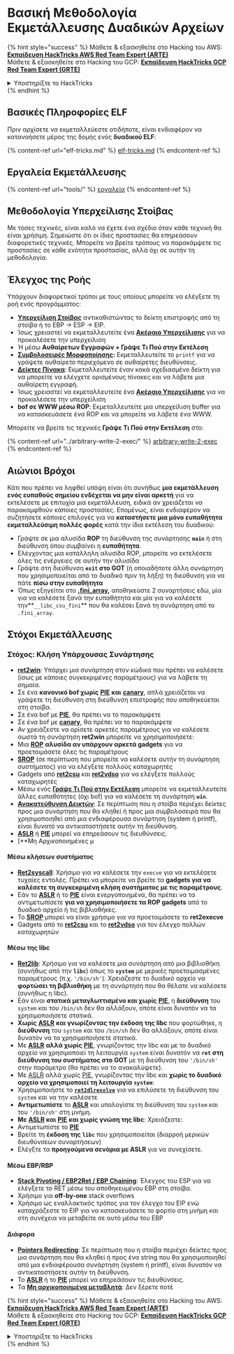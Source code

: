 # Βασική Μεθοδολογία Εκμετάλλευσης Δυαδικών Αρχείων

{% hint style="success" %}
Μάθετε & εξασκηθείτε στο Hacking του AWS:<img src="/.gitbook/assets/arte.png" alt="" data-size="line">[**Εκπαίδευση HackTricks AWS Red Team Expert (ARTE)**](https://training.hacktricks.xyz/courses/arte)<img src="/.gitbook/assets/arte.png" alt="" data-size="line">\
Μάθετε & εξασκηθείτε στο Hacking του GCP: <img src="/.gitbook/assets/grte.png" alt="" data-size="line">[**Εκπαίδευση HackTricks GCP Red Team Expert (GRTE)**<img src="/.gitbook/assets/grte.png" alt="" data-size="line">](https://training.hacktricks.xyz/courses/grte)

<details>

<summary>Υποστηρίξτε το HackTricks</summary>

* Ελέγξτε τα [**σχέδια συνδρομής**](https://github.com/sponsors/carlospolop)!
* **Εγγραφείτε** στην 💬 [**ομάδα Discord**](https://discord.gg/hRep4RUj7f) ή στην [**ομάδα telegram**](https://t.me/peass) ή **ακολουθήστε** μας στο **Twitter** 🐦 [**@hacktricks\_live**](https://twitter.com/hacktricks\_live)**.**
* **Κοινοποιήστε κόλπα χάκερ υποβάλλοντας PRs στα** [**HackTricks**](https://github.com/carlospolop/hacktricks) και [**HackTricks Cloud**](https://github.com/carlospolop/hacktricks-cloud) αποθετήρια στο GitHub.

</details>
{% endhint %}

## Βασικές Πληροφορίες ELF

Πριν αρχίσετε να εκμεταλλεύεστε οτιδήποτε, είναι ενδιαφέρον να κατανοήσετε μέρος της δομής ενός **δυαδικού ELF**:

{% content-ref url="elf-tricks.md" %}
[elf-tricks.md](elf-tricks.md)
{% endcontent-ref %}

## Εργαλεία Εκμετάλλευσης

{% content-ref url="tools/" %}
[εργαλεία](tools/)
{% endcontent-ref %}

## Μεθοδολογία Υπερχείλισης Στοίβας

Με τόσες τεχνικές, είναι καλό να έχετε ένα σχέδιο όταν κάθε τεχνική θα είναι χρήσιμη. Σημειώστε ότι οι ίδιες προστασίες θα επηρεάσουν διαφορετικές τεχνικές. Μπορείτε να βρείτε τρόπους να παρακάμψετε τις προστασίες σε κάθε ενότητα προστασίας, αλλά όχι σε αυτήν τη μεθοδολογία.

## Έλεγχος της Ροής

Υπάρχουν διαφορετικοί τρόποι με τους οποίους μπορείτε να ελέγξετε τη ροή ενός προγράμματος:

* [**Υπερχείλιση Στοίβας**](../stack-overflow/) αντικαθιστώντας το δείκτη επιστροφής από τη στοίβα ή το EBP -> ESP -> EIP.
* Ίσως χρειαστεί να εκμεταλλευτείτε ένα [**Ακέραιο Υπερχείλισης**](../integer-overflow.md) για να προκαλέσετε την υπερχείλιση
* Ή μέσω **Αυθαίρετων Εγγραφών + Γράψε Τι Πού στην Εκτέλεση**
* [**Συμβολοσειρές Μορφοποίησης**](../format-strings/)**:** Εκμεταλλευτείτε το `printf` για να γράψετε αυθαίρετο περιεχόμενο σε αυθαίρετες διευθύνσεις.
* [**Δείκτες Πίνακα**](../array-indexing.md): Εκμεταλλευτείτε έναν κακά σχεδιασμένο δείκτη για να μπορείτε να ελέγχετε ορισμένους πίνακες και να λάβετε μια αυθαίρετη εγγραφή.
* Ίσως χρειαστεί να εκμεταλλευτείτε ένα [**Ακέραιο Υπερχείλισης**](../integer-overflow.md) για να προκαλέσετε την υπερχείλιση
* **bof σε WWW μέσω ROP**: Εκμεταλλευτείτε μια υπερχείλιση buffer για να κατασκευάσετε ένα ROP και να μπορείτε να λάβετε ένα WWW.

Μπορείτε να βρείτε τις τεχνικές **Γράψε Τι Πού στην Εκτέλεση** στο:

{% content-ref url="../arbitrary-write-2-exec/" %}
[arbitrary-write-2-exec](../arbitrary-write-2-exec/)
{% endcontent-ref %}

## Αιώνιοι Βρόχοι

Κάτι που πρέπει να ληφθεί υπόψη είναι ότι συνήθως **μια εκμετάλλευση ενός ευπαθούς σημείου ενδέχεται να μην είναι αρκετή** για να εκτελέσετε με επιτυχία μια εκμετάλλευση, ειδικά αν χρειάζεται να παρακαμφθούν κάποιες προστασίες. Επομένως, είναι ενδιαφέρον να συζητήσετε κάποιες επιλογές για να **καταστήσετε μια μόνο ευπαθήτητα εκμεταλλεύσιμη πολλές φορές** κατά την ίδια εκτέλεση του δυαδικού:

* Γράψτε σε μια αλυσίδα **ROP** τη διεύθυνση της συνάρτησης **`main`** ή στη διεύθυνση όπου συμβαίνει η **ευπαθήτητα**.
* Ελέγχοντας μια κατάλληλη αλυσίδα ROP, μπορείτε να εκτελέσετε όλες τις ενέργειες σε αυτήν την αλυσίδα
* Γράψτε στη διεύθυνση **`exit` στο GOT** (ή οποιαδήποτε άλλη συνάρτηση που χρησιμοποιείται από το δυαδικό πριν τη λήξη) τη διεύθυνση για να πάτε **πίσω στην ευπαθήτητα**
* Όπως εξηγείται στο [**.fini\_array**](../arbitrary-write-2-exec/www2exec-.dtors-and-.fini\_array.md#eternal-loop)**,** αποθηκεύστε 2 συναρτήσεις εδώ, μία για να καλέσετε ξανά την ευπαθήτητα και μία για να καλέσετε την**`__libc_csu_fini`** που θα καλέσει ξανά τη συνάρτηση από το `.fini_array`.

## Στόχοι Εκμετάλλευσης

### Στόχος: Κλήση Υπάρχουσας Συνάρτησης

* [**ret2win**](./#ret2win): Υπάρχει μια συνάρτηση στον κώδικα που πρέπει να καλέσετε (ίσως με κάποιες συγκεκριμένες παραμέτρους) για να λάβετε τη σημαία.
* Σε ένα **κανονικό bof χωρίς** [**PIE**](../common-binary-protections-and-bypasses/pie/) **και** [**canary**](../common-binary-protections-and-bypasses/stack-canaries/), απλά χρειάζεται να γράψετε τη διεύθυνση στη διεύθυνση επιστροφής που αποθηκεύεται στη στοίβα.
* Σε ένα bof με [**PIE**](../common-binary-protections-and-bypasses/pie/), θα πρέπει να το παρακάμψετε
* Σε ένα bof με [**canary**](../common-binary-protections-and-bypasses/stack-canaries/), θα πρέπει να το παρακάμψετε
* Αν χρειάζεστε να ορίσετε αρκετές παραμέτρους για να καλέσετε σωστά τη συνάρτηση **ret2win** μπορείτε να χρησιμοποιήσετε:
* Μια [**ROP**](./#rop-and-ret2...-techniques) **αλυσίδα αν υπάρχουν αρκετά gadgets** για να προετοιμάσετε όλες τις παραμέτρους
* [**SROP**](../rop-return-oriented-programing/srop-sigreturn-oriented-programming/) (σε περίπτωση που μπορείτε να καλέσετε αυτήν τη συνάρτηση συστήματος) για να ελέγξετε πολλούς καταχωρητές
* Gadgets από [**ret2csu**](../rop-return-oriented-programing/ret2csu.md) και [**ret2vdso**](../rop-return-oriented-programing/ret2vdso.md) για να ελέγξετε πολλούς καταχωρητές
* Μέσω ενός [**Γράψε Τι Πού στην Εκτέλεση**](../arbitrary-write-2-exec/) μπορείτε να εκμεταλλευτείτε άλλες ευπαθότητες (όχι bof) για να καλέσετε τη συνάρτηση **`win`**.
* [**Ανακατεύθυνση Δεικτών**](../stack-overflow/pointer-redirecting.md): Σε περίπτωση που η στοίβα περιέχει δείκτες προς μια συνάρτηση που θα κληθεί ή προς μια συμβολοσειρά που θα χρησιμοποιηθεί από μια ενδιαφέρουσα συνάρτηση (system ή printf), είναι δυνατό να αντικαταστήσετε αυτήν τη διεύθυνση.
* [**ASLR**](../common-binary-protections-and-bypasses/aslr/) ή [**PIE**](../common-binary-protections-and-bypasses/pie/) μπορεί να επηρεάσουν τις διευθύνσεις.
* [**Μη Αρχικοποιημένες μ
#### Μέσω κλήσεων συστήματος

* [**Ret2syscall**](../rop-return-oriented-programing/rop-syscall-execv/): Χρήσιμο για να καλέσετε την `execve` για να εκτελέσετε τυχαίες εντολές. Πρέπει να μπορείτε να βρείτε τα **gadgets για να καλέσετε τη συγκεκριμένη κλήση συστήματος με τις παραμέτρους**.
* Εάν το [**ASLR**](../common-binary-protections-and-bypasses/aslr/) ή το [**PIE**](../common-binary-protections-and-bypasses/pie/) είναι ενεργοποιημένα, θα πρέπει να τα αντιμετωπίσετε **για να χρησιμοποιήσετε τα ROP gadgets** από το δυαδικό αρχείο ή τις βιβλιοθήκες.
* Το [**SROP**](../rop-return-oriented-programing/srop-sigreturn-oriented-programming/) μπορεί να είναι χρήσιμο για να προετοιμάσετε το **ret2execve**
* Gadgets από το [**ret2csu**](../rop-return-oriented-programing/ret2csu.md) και το [**ret2vdso**](../rop-return-oriented-programing/ret2vdso.md) για τον έλεγχο πολλών καταχωρητών

#### Μέσω της libc

* [**Ret2lib**](../rop-return-oriented-programing/ret2lib/): Χρήσιμο για να καλέσετε μια συνάρτηση από μια βιβλιοθήκη (συνήθως από την **`libc`**) όπως το **`system`** με μερικές προετοιμασμένες παραμέτρους (π.χ. `'/bin/sh'`). Χρειάζεστε το δυαδικό αρχείο να **φορτώσει τη βιβλιοθήκη** με τη συνάρτηση που θα θέλατε να καλέσετε (συνήθως η libc).
* Εάν είναι **στατικά μεταγλωττισμένο και χωρίς** [**PIE**](../common-binary-protections-and-bypasses/pie/), η **διεύθυνση** του `system` και του `/bin/sh` δεν θα αλλάξουν, οπότε είναι δυνατόν να τα χρησιμοποιήσετε στατικά.
* **Χωρίς** [**ASLR**](../common-binary-protections-and-bypasses/aslr/) **και γνωρίζοντας την έκδοση της libc** που φορτώθηκε, η **διεύθυνση** του `system` και του `/bin/sh` δεν θα αλλάξουν, οπότε είναι δυνατόν να τα χρησιμοποιήσετε στατικά.
* Με [**ASLR**](../common-binary-protections-and-bypasses/aslr/) **αλλά χωρίς** [**PIE**](../common-binary-protections-and-bypasses/pie/), γνωρίζοντας την libc και με το δυαδικό αρχείο να χρησιμοποιεί τη λειτουργία `system` είναι δυνατόν να **`ret` στη διεύθυνση του συστήματος στο GOT** με τη διεύθυνση του `'/bin/sh'` στην παράμετρο (θα πρέπει να το ανακαλύψετε).
* Με [ASLR](../common-binary-protections-and-bypasses/aslr/) αλλά χωρίς [PIE](../common-binary-protections-and-bypasses/pie/), γνωρίζοντας την libc και **χωρίς το δυαδικό αρχείο να χρησιμοποιεί τη λειτουργία `system`**:
* Χρησιμοποιήστε το [**`ret2dlresolve`**](../rop-return-oriented-programing/ret2dlresolve.md) για να επιλύσετε τη διεύθυνση του `system` και να την καλέσετε&#x20;
* **Αντιμετωπίστε** το [**ASLR**](../common-binary-protections-and-bypasses/aslr/) και υπολογίστε τη διεύθυνση του `system` και του `'/bin/sh'` στη μνήμη.
* **Με** [**ASLR**](../common-binary-protections-and-bypasses/aslr/) **και** [**PIE**](../common-binary-protections-and-bypasses/pie/) **και χωρίς γνώση της libc**: Χρειάζεστε:
* Αντιμετωπίστε το [**PIE**](../common-binary-protections-and-bypasses/pie/)
* Βρείτε τη **έκδοση της `libc`** που χρησιμοποιείται (διαρροή μερικών διευθύνσεων συναρτήσεων)
* Ελέγξτε τα **προηγούμενα σενάρια με ASLR** για να συνεχίσετε.

#### Μέσω EBP/RBP

* [**Stack Pivoting / EBP2Ret / EBP Chaining**](../stack-overflow/stack-pivoting-ebp2ret-ebp-chaining.md): Έλεγχος του ESP για να ελέγξετε το RET μέσω του αποθηκευμένου EBP στη στοίβα.
* Χρήσιμο για **off-by-one** stack overflows
* Χρήσιμο ως εναλλακτικός τρόπος για τον έλεγχο του EIP ενώ καταχράζεστε το EIP για να κατασκευάσετε το φορτίο στη μνήμη και στη συνέχεια να μεταβείτε σε αυτό μέσω του EBP

#### Διάφορα

* [**Pointers Redirecting**](../stack-overflow/pointer-redirecting.md): Σε περίπτωση που η στοίβα περιέχει δείκτες προς μια συνάρτηση που θα κληθεί ή προς ένα string που θα χρησιμοποιηθεί από μια ενδιαφέρουσα συνάρτηση (system ή printf), είναι δυνατόν να αντικαταστήσετε αυτήν τη διεύθυνση.
* Το [**ASLR**](../common-binary-protections-and-bypasses/aslr/) ή το [**PIE**](../common-binary-protections-and-bypasses/pie/) μπορεί να επηρεάσουν τις διευθύνσεις.
* Τα [**Μη αρχικοποιημένα μεταβλητά**](../stack-overflow/uninitialized-variables.md): Δεν ξέρετε ποτέ

{% hint style="success" %}
Μάθετε & εξασκηθείτε στο Hacking του AWS:<img src="/.gitbook/assets/arte.png" alt="" data-size="line">[**Εκπαίδευση HackTricks AWS Red Team Expert (ARTE)**](https://training.hacktricks.xyz/courses/arte)<img src="/.gitbook/assets/arte.png" alt="" data-size="line">\
Μάθετε & εξασκηθείτε στο Hacking του GCP: <img src="/.gitbook/assets/grte.png" alt="" data-size="line">[**Εκπαίδευση HackTricks GCP Red Team Expert (GRTE)**<img src="/.gitbook/assets/grte.png" alt="" data-size="line">](https://training.hacktricks.xyz/courses/grte)

<details>

<summary>Υποστηρίξτε το HackTricks</summary>

* Ελέγξτε τα [**σχέδια συνδρομής**](https://github.com/sponsors/carlospolop)!
* **Εγγραφείτε** στην 💬 [**ομάδα Discord**](https://discord.gg/hRep4RUj7f) ή στην [**ομάδα τηλεγράφου**](https://t.me/peass) ή **ακολουθήστε** μας στο **Twitter** 🐦 [**@hacktricks\_live**](https://twitter.com/hacktricks\_live)**.**
* **Μοιραστείτε κόλπα χάκερ υποβάλλοντας PRs στα** [**HackTricks**](https://github.com/carlospolop/hacktricks) και [**HackTricks Cloud**](https://github.com/carlospolop/hacktricks-cloud) αποθετήρια στο GitHub.

</details>
{% endhint %}
